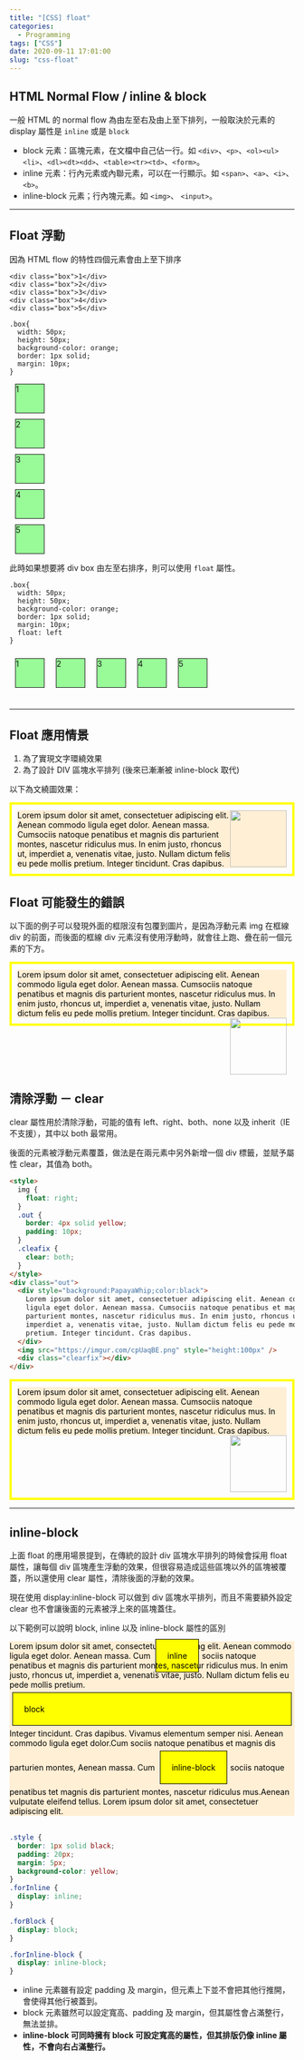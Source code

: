```yaml
---
title: "[CSS] float"
categories:
  - Programming
tags: ["CSS"]
date: 2020-09-11 17:01:00
slug: "css-float"
---
```


## HTML Normal Flow / inline & block

一般 HTML 的 normal flow 為由左至右及由上至下排列，一般取決於元素的 display 屬性是 `inline` 或是 `block`

- block 元素：區塊元素，在文檔中自己佔一行。如 `<div>`、`<p>`、`<ol><ul><li>`、`<dl><dt><dd>`、`<table><tr><td>`、`<form>`。
- inline 元素：行內元素或內聯元素，可以在一行顯示。如 `<span>`、`<a>`、`<i>`、`<b>`。
- inline-block 元素；行內塊元素。如 `<img>`、 `<input>`。
<!--more-->

---

## Float 浮動

因為 HTML flow 的特性四個元素會由上至下排序

```
<div class="box">1</div>
<div class="box">2</div>
<div class="box">3</div>
<div class="box">4</div>
<div class="box">5</div>
```

```
.box{
  width: 50px;
  height: 50px;
  background-color: orange;
  border: 1px solid;
  margin: 10px;
}
```

<style>
.box{
  width: 50px;
  height: 50px;
  background-color: PaleGreen;
  border: 1px solid;
  margin: 10px;
}   
</style>

<div class="box">1</div>
<div class="box">2</div>
<div class="box">3</div>
<div class="box">4</div>
<div class="box">5</div>

此時如果想要將 div box 由左至右排序，則可以使用 `float` 屬性。

```
.box{
  width: 50px;
  height: 50px;
  background-color: orange;
  border: 1px solid;
  margin: 10px;
  float: left
}
```

<style>
.box2{
  width: 50px;
  height: 50px;
  background-color: PaleGreen;
  border: 1px solid;
  margin: 10px;
  float: left
}   
</style>

<div class="box2">1</div>
<div class="box2">2</div>
<div class="box2">3</div>
<div class="box2">4</div>
<div class="box2">5</div>

<br/> <br/><br/><br/><br/>

---

## Float 應用情景

1. 為了實現文字環繞效果
2. 為了設計 DIV 區塊水平排列 (後來已漸漸被 inline-block 取代)

以下為文繞圖效果：

<style>
img{
    float: right
}
.out{
    border: 4px solid yellow;
    padding: 10px
}
.clear{
  clear: both;
}
</style>
<div class="out">
<img src="https://imgur.com/cpUaqBE.png" style="height:100px">
<div style="background:PapayaWhip;color:black">
    Lorem ipsum dolor sit amet, consectetuer adipiscing elit. Aenean commodo ligula eget dolor. Aenean massa. Cumsociis natoque penatibus et magnis dis parturient montes, nascetur ridiculus mus. In enim justo, rhoncus ut, imperdiet a, venenatis vitae, justo. Nullam dictum felis eu pede mollis pretium. Integer tincidunt. Cras dapibus. 
</div>
</div>

## Float 可能發生的錯誤

以下面的例子可以發現外面的框限沒有包覆到圖片，是因為浮動元素 img 在框線 div 的前面，而後面的框線 div 元素沒有使用浮動時，就會往上跑、疊在前一個元素的下方。

<style>
img{
    float: right
}
.out{
    border: 4px solid yellow;
    padding: 10px
}
</style>
<div class="out">

<div style="background:PapayaWhip;color:black">
    Lorem ipsum dolor sit amet, consectetuer adipiscing elit. Aenean commodo ligula eget dolor. Aenean massa. Cumsociis natoque penatibus et magnis dis parturient montes, nascetur ridiculus mus. In enim justo, rhoncus ut, imperdiet a, venenatis vitae, justo. Nullam dictum felis eu pede mollis pretium. Integer tincidunt. Cras dapibus. 
</div>
<img src="https://imgur.com/cpUaqBE.png" style="height:100px">

</div>

<br/> <br/><br/> <br/>

## 清除浮動 － clear

clear 屬性用於清除浮動，可能的值有 left、right、both、none 以及 inherit（IE 不支援），其中以 both 最常用。

後面的元素被浮動元素覆蓋，做法是在兩元素中另外新增一個 div 標籤，並賦予屬性 clear，其值為 both。

```html
<style>
  img {
    float: right;
  }
  .out {
    border: 4px solid yellow;
    padding: 10px;
  }
  .cleafix {
    clear: both;
  }
</style>
<div class="out">
  <div style="background:PapayaWhip;color:black">
    Lorem ipsum dolor sit amet, consectetuer adipiscing elit. Aenean commodo
    ligula eget dolor. Aenean massa. Cumsociis natoque penatibus et magnis dis
    parturient montes, nascetur ridiculus mus. In enim justo, rhoncus ut,
    imperdiet a, venenatis vitae, justo. Nullam dictum felis eu pede mollis
    pretium. Integer tincidunt. Cras dapibus.
  </div>
  <img src="https://imgur.com/cpUaqBE.png" style="height:100px" />
  <div class="clearfix"></div>
</div>
```

<style>
img{
    float: right
}
.out{
    border: 4px solid yellow;
    padding: 10px;
}
.clearfix{
    clear: both;
}
</style>
<div class="out">
<div style="background:PapayaWhip;color:black">
    Lorem ipsum dolor sit amet, consectetuer adipiscing elit. Aenean commodo ligula eget dolor. Aenean massa. Cumsociis natoque penatibus et magnis dis parturient montes, nascetur ridiculus mus. In enim justo, rhoncus ut, imperdiet a, venenatis vitae, justo. Nullam dictum felis eu pede mollis pretium. Integer tincidunt. Cras dapibus.
</div>
<img src="https://imgur.com/cpUaqBE.png" style="height:100px">
<div class="clearfix"></div>
</div>

---

## inline-block

上面 float 的應用場景提到，在傳統的設計 div 區塊水平排列的時候會採用 float 屬性，讓每個 div 區塊產生浮動的效果，但很容易造成這些區塊以外的區塊被覆蓋，所以還使用 clear 屬性，清除後面的浮動的效果。

現在使用 display:inline-block 可以做到 div 區塊水平排列，而且不需要額外設定 clear 也不會讓後面的元素被浮上來的區塊蓋住。

以下範例可以說明 block, inline 以及 inline-block 屬性的區別

<div style="background:PapayaWhip;color:black">
    Lorem ipsum dolor sit amet, consectetuer adipiscing elit. Aenean commodo ligula eget dolor. Aenean massa. Cum <span class="ex1 style">inline</span>sociis natoque penatibus et magnis dis parturient montes, nascetur ridiculus mus. In enim justo, rhoncus ut, imperdiet a, venenatis vitae, justo. Nullam dictum felis eu pede mollis pretium.<span class="ex2 style">block</span> Integer tincidunt. Cras dapibus. Vivamus elementum semper nisi. Aenean commodo ligula eget dolor.Cum sociis natoque penatibus et magnis dis parturien montes,  Aenean massa. Cum <span class="ex3 style">inline-block</span>sociis natoque penatibus tet magnis dis parturient montes, nascetur ridiculus mus.Aenean vulputate eleifend tellus. Lorem ipsum dolor sit amet, consectetuer adipiscing elit.
</div>

<style>
.style{
    border:1px solid black;
    padding:20px;
    margin:5px;
    background-color: yellow;
}
.ex1{
    display:inline;
} 

.ex2{
    display:block;
} 

.ex3{
    display:inline-block;
} 
</style>
<br/>

```css
.style {
  border: 1px solid black;
  padding: 20px;
  margin: 5px;
  background-color: yellow;
}
.forInline {
  display: inline;
}

.forBlock {
  display: block;
}

.forInline-block {
  display: inline-block;
}
```

- inline 元素雖有設定 padding 及 margin，但元素上下並不會把其他行推開，會使得其他行被蓋到。
- block 元素雖然可以設定寬高、padding 及 margin，但其屬性會占滿整行，無法並排。
- **inline-block 可同時擁有 block 可設定寬高的屬性，但其排版仍像 inline 屬性，不會向右占滿整行。**

